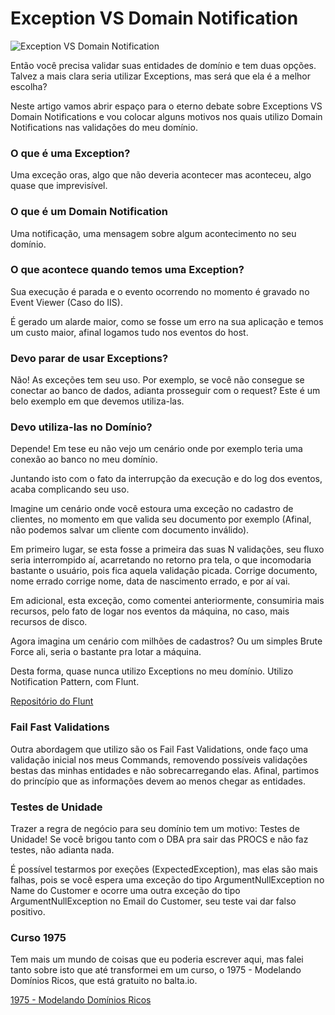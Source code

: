 Exception VS Domain Notification
================================

![Exception VS Domain Notification](exception-vs-domain-notification.jpg)

Então você precisa validar suas entidades de domínio e tem duas opções. Talvez a mais clara seria utilizar Exceptions, mas será que ela é a melhor escolha?  
  
Neste artigo vamos abrir espaço para o eterno debate sobre Exceptions VS Domain Notifications e vou colocar alguns motivos nos quais utilizo Domain Notifications nas validações do meu domínio.

### O que é uma Exception?

Uma exceção oras, algo que não deveria acontecer mas aconteceu, algo quase que imprevisível.

### O que é um Domain Notification

Uma notificação, uma mensagem sobre algum acontecimento no seu domínio.

### O que acontece quando temos uma Exception?

Sua execução é parada e o evento ocorrendo no momento é gravado no Event Viewer (Caso do IIS).  
  
É gerado um alarde maior, como se fosse um erro na sua aplicação e temos um custo maior, afinal logamos tudo nos eventos do host.

### Devo parar de usar Exceptions?

Não! As exceções tem seu uso. Por exemplo, se você não consegue se conectar ao banco de dados, adianta prosseguir com o request? Este é um belo exemplo em que devemos utiliza-las.

### Devo utiliza-las no Domínio?

Depende! Em tese eu não vejo um cenário onde por exemplo teria uma conexão ao banco no meu domínio.  
  
Juntando isto com o fato da interrupção da execução e do log dos eventos, acaba complicando seu uso.  
  
Imagine um cenário onde você estoura uma exceção no cadastro de clientes, no momento em que valida seu documento por exemplo (Afinal, não podemos salvar um cliente com documento inválido).  
  
Em primeiro lugar, se esta fosse a primeira das suas N validações, seu fluxo seria interrompido aí, acarretando no retorno pra tela, o que incomodaria bastante o usuário, pois fica aquela validação picada. Corrige documento, nome errado corrige nome, data de nascimento errado, e por aí vai.  
  
Em adicional, esta exceção, como comentei anteriormente, consumiria mais recursos, pelo fato de logar nos eventos da máquina, no caso, mais recursos de disco.  
  
Agora imagina um cenário com milhões de cadastros? Ou um simples Brute Force ali, seria o bastante pra lotar a máquina.  
  
Desta forma, quase nunca utilizo Exceptions no meu domínio. Utilizo Notification Pattern, com Flunt.

[Repositório do Flunt](https://github.com/andrebaltieri/flunt)

### Fail Fast Validations

Outra abordagem que utilizo são os Fail Fast Validations, onde faço uma validação inicial nos meus Commands, removendo possíveis validações bestas das minhas entidades e não sobrecarregando elas. Afinal, partimos do princípio que as informações devem ao menos chegar as entidades.

### Testes de Unidade

Trazer a regra de negócio para seu domínio tem um motivo: Testes de Unidade! Se você brigou tanto com o DBA pra sair das PROCS e não faz testes, não adianta nada.  
  
É possível testarmos por exeções (ExpectedException), mas elas são mais falhas, pois se você espera uma exceção do tipo ArgumentNullException no Name do Customer e ocorre uma outra exceção do tipo ArgumentNullException no Email do Customer, seu teste vai dar falso positivo.

### Curso 1975

Tem mais um mundo de coisas que eu poderia escrever aqui, mas falei tanto sobre isto que até transformei em um curso, o 1975 - Modelando Domínios Ricos, que está gratuito no balta.io.

[1975 - Modelando Domínios Ricos](https://balta.io/cursos/1975)